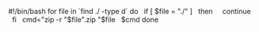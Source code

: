 \#!/bin/bash for file in \`find ./ -type d\` do   if \[ \$file = "./" \]
  then     continue   fi   cmd="zip -r "\$file".zip "\$file   \$cmd done
